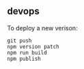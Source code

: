 ## devops

To deploy a new verison:

```shell
git push
npm version patch
npm run build
npm publish
```
